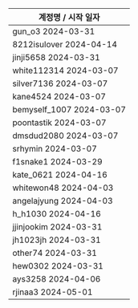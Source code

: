 | 계정명 / 시작 일자|
|--------|
| gun_o3 2024-03-31 |
| 8212isulover 2024-04-14 |
| jinji5658 2024-03-31 |
| white112314 2024-03-07 |
| silver7136 2024-03-07 |
| kane4524 2024-03-07 |
| bemyself_1007 2024-03-07 |
| poontastik 2024-03-07 |
| dmsdud2080 2024-03-07 |
| srhymin 2024-03-07 |
| f1snake1 2024-03-29 |
| kate_0621 2024-04-16 |
| whitewon48 2024-04-03 |
| angelajyung 2024-04-03 |
| h_h1030 2024-04-16 |
| jjinjookim 2024-03-31 |
| jh1023jh 2024-03-31 |
| other74 2024-03-31 |
| hew0302 2024-03-31 |
| ays3258 2024-04-06 |
| rjinaa3 2024-05-01 |
